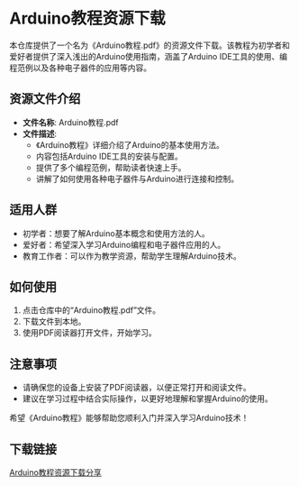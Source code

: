 # Arduino教程资源下载

本仓库提供了一个名为《Arduino教程.pdf》的资源文件下载。该教程为初学者和爱好者提供了深入浅出的Arduino使用指南，涵盖了Arduino IDE工具的使用、编程范例以及各种电子器件的应用等内容。

## 资源文件介绍

- **文件名称**: Arduino教程.pdf
- **文件描述**: 
  - 《Arduino教程》详细介绍了Arduino的基本使用方法。
  - 内容包括Arduino IDE工具的安装与配置。
  - 提供了多个编程范例，帮助读者快速上手。
  - 讲解了如何使用各种电子器件与Arduino进行连接和控制。

## 适用人群

- 初学者：想要了解Arduino基本概念和使用方法的人。
- 爱好者：希望深入学习Arduino编程和电子器件应用的人。
- 教育工作者：可以作为教学资源，帮助学生理解Arduino技术。

## 如何使用

1. 点击仓库中的“Arduino教程.pdf”文件。
2. 下载文件到本地。
3. 使用PDF阅读器打开文件，开始学习。

## 注意事项

- 请确保您的设备上安装了PDF阅读器，以便正常打开和阅读文件。
- 建议在学习过程中结合实际操作，以更好地理解和掌握Arduino的使用。

希望《Arduino教程》能够帮助您顺利入门并深入学习Arduino技术！

## 下载链接

[Arduino教程资源下载分享](https://pan.quark.cn/s/6dd50c7b819e)